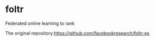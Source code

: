 # foltr
Federated online learning to rank

The original repository:https://github.com/facebookresearch/foltr-es
